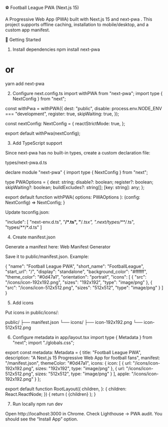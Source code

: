 ⚽ Football League PWA (Next.js 15)

A Progressive Web App (PWA) built with Next.js 15 and next-pwa
.
This project supports offline caching, installation to mobile/desktop, and a custom app manifest.

🚀 Getting Started
1. Install dependencies
npm install next-pwa
# or
yarn add next-pwa

2. Configure next.config.ts
import withPWA from "next-pwa";
import type { NextConfig } from "next";

const withPwa = withPWA({
  dest: "public",
  disable: process.env.NODE_ENV === "development",
  register: true,
  skipWaiting: true,
});

const nextConfig: NextConfig = {
  reactStrictMode: true,
};

export default withPwa(nextConfig);

3. Add TypeScript support

Since next-pwa has no built-in types, create a custom declaration file:

types/next-pwa.d.ts

declare module "next-pwa" {
  import type { NextConfig } from "next";

  type PWAOptions = {
    dest: string;
    disable?: boolean;
    register?: boolean;
    skipWaiting?: boolean;
    buildExcludes?: string[];
    [key: string]: any;
  };

  export default function withPWA(
    options: PWAOptions
  ): (config: NextConfig) => NextConfig;
}


Update tsconfig.json:

"include": [
  "next-env.d.ts",
  "**/*.ts",
  "**/*.tsx",
  ".next/types/**/*.ts",
  "types/**/*.d.ts"
]

4. Create manifest.json

Generate a manifest here: Web Manifest Generator

Save it to public/manifest.json. Example:

{
  "name": "Football League PWA",
  "short_name": "FootballLeague",
  "start_url": "/",
  "display": "standalone",
  "background_color": "#ffffff",
  "theme_color": "#0d47a1",
  "orientation": "portrait",
  "icons": [
    {
      "src": "/icons/icon-192x192.png",
      "sizes": "192x192",
      "type": "image/png"
    },
    {
      "src": "/icons/icon-512x512.png",
      "sizes": "512x512",
      "type": "image/png"
    }
  ]
}

5. Add icons

Put icons in public/icons/:

public/
 ├── manifest.json
 └── icons/
     ├── icon-192x192.png
     └── icon-512x512.png

6. Configure metadata in app/layout.tsx
import type { Metadata } from "next";
import "./globals.css";

export const metadata: Metadata = {
  title: "Football League PWA",
  description: "A Next.js 15 Progressive Web App for football fans",
  manifest: "/manifest.json",
  themeColor: "#0d47a1",
  icons: {
    icon: [
      { url: "/icons/icon-192x192.png", sizes: "192x192", type: "image/png" },
      { url: "/icons/icon-512x512.png", sizes: "512x512", type: "image/png" }
    ],
    apple: "/icons/icon-192x192.png"
  }
};

export default function RootLayout({
  children,
}: {
  children: React.ReactNode;
}) {
  return (
    <html lang="en">
      <body>{children}</body>
    </html>
  );
}

7. Run locally
npm run dev


Open http://localhost:3000
 in Chrome.
Check Lighthouse → PWA audit. You should see the “Install App” option.